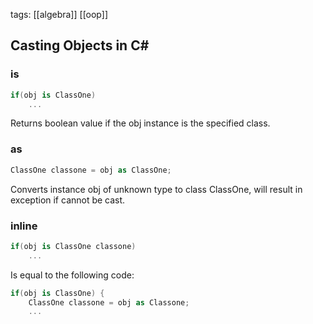 tags: [[algebra]] [[oop]] 
## Casting Objects in C#
### is
```c#
if(obj is ClassOne)
	...
```
Returns boolean value if the obj instance is the specified class.

### as
```c#
ClassOne classone = obj as ClassOne;
```
Converts instance obj of unknown type to class ClassOne, will result in exception if cannot be cast.

### inline
```c#
if(obj is ClassOne classone)
	...
```
Is equal to the following code:
```c#
if(obj is ClassOne) {
	ClassOne classone = obj as Classone;
	...
```

